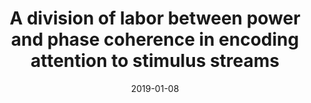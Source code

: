 ---
title: "A division of labor between power and phase coherence in encoding attention to stimulus streams"
collection: publications
permalink: /publication/2019_a-division-of-labor-between-power-and-phase-cohere
date: 2019-01-08
year: 2019
venue: 'Neuroimage'
authors: 'Tavano A, Poeppel D'
number: '157'
citation: 'Tavano A, Poeppel D (2019). A division of labor between power and phase coherence in encoding attention to stimulus streams. Neuroimage.'
category: 'article'
---